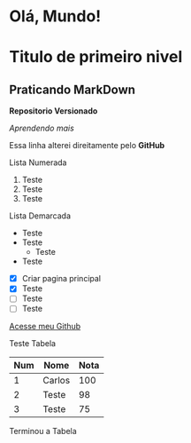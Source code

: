 # Olá, Mundo!

# Titulo de primeiro nivel
## Praticando MarkDown

 **Repositorio Versionado**

 *Aprendendo mais*
 
 Essa linha alterei direitamente pelo **GitHub**

Lista Numerada

1. Teste
2. Teste
3. Teste

Lista Demarcada

* Teste
* Teste
  * Teste
* Teste

- [x] Criar pagina principal
- [x] Teste
- [ ] Teste
- [ ] Teste

[Acesse meu Github](https://github.com/c4rlosm4rtins)

Teste Tabela

Num | Nome | Nota
---|---|---
1 | Carlos | 100
2 | Teste | 98
3 | Teste | 75

Terminou a Tabela


